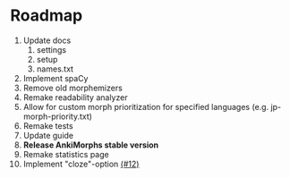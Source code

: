 # Roadmap

1. Update docs
   1. settings
   2. setup
   3. names.txt
2. Implement spaCy
3. Remove old morphemizers
4. Remake readability analyzer
5. Allow for custom morph prioritization for specified languages (e.g. jp-morph-priority.txt)
6. Remake tests
7. Update guide
8. **Release AnkiMorphs stable version**
9. Remake statistics page
10. Implement "cloze"-option [(#12)](https://github.com/mortii/anki-morphs/discussions/12)
